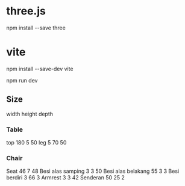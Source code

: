 # three.js
npm install --save three

# vite
npm install --save-dev vite

<!-- npx vite -->
npm run dev

## Size
width height depth

### Table
top 180 5 50
leg 5 70 50

### Chair
Seat 46 7 48
Besi alas samping 3 3 50
Besi alas belakang 55 3 3
Besi berdiri 3 66 3
Armrest 3 3 42
Senderan 50 25 2